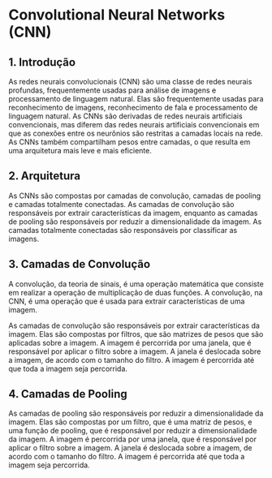 # Convolutional Neural Networks (CNN)

## 1. Introdução

As redes neurais convolucionais (CNN) são uma classe de redes neurais profundas, frequentemente usadas para análise de imagens e processamento de linguagem natural. Elas são frequentemente usadas para reconhecimento de imagens, reconhecimento de fala e processamento de linguagem natural. As CNNs são derivadas de redes neurais artificiais convencionais, mas diferem das redes neurais artificiais convencionais em que as conexões entre os neurônios são restritas a camadas locais na rede. As CNNs também compartilham pesos entre camadas, o que resulta em uma arquitetura mais leve e mais eficiente.

## 2. Arquitetura

As CNNs são compostas por camadas de convolução, camadas de pooling e camadas totalmente conectadas. As camadas de convolução são responsáveis por extrair características da imagem, enquanto as camadas de pooling são responsáveis por reduzir a dimensionalidade da imagem. As camadas totalmente conectadas são responsáveis por classificar as imagens.

## 3. Camadas de Convolução

A convolução, da teoria de sinais, é uma operação matemática que consiste em realizar a operação de multiplicação de duas funções. A convolução, na CNN, é uma operação que é usada para extrair características de uma imagem.

As camadas de convolução são responsáveis por extrair características da imagem. Elas são compostas por filtros, que são matrizes de pesos que são aplicadas sobre a imagem. A imagem é percorrida por uma janela, que é responsável por aplicar o filtro sobre a imagem. A janela é deslocada sobre a imagem, de acordo com o tamanho do filtro. A imagem é percorrida até que toda a imagem seja percorrida. 


## 4. Camadas de Pooling

As camadas de pooling são responsáveis por reduzir a dimensionalidade da imagem. Elas são compostas por um filtro, que é uma matriz de pesos, e uma função de pooling, que é responsável por reduzir a dimensionalidade da imagem. A imagem é percorrida por uma janela, que é responsável por aplicar o filtro sobre a imagem. A janela é deslocada sobre a imagem, de acordo com o tamanho do filtro. A imagem é percorrida até que toda a imagem seja percorrida.

